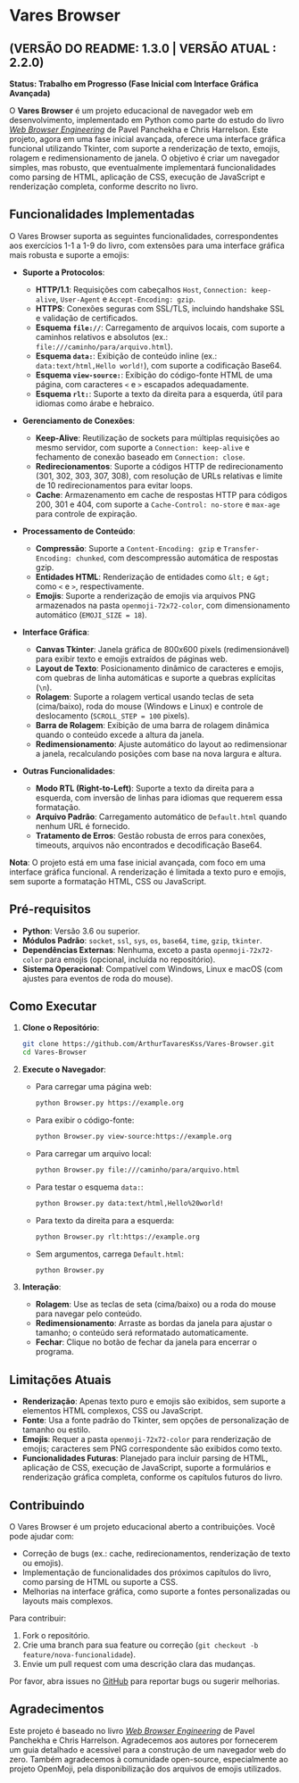 # Vares Browser
## (VERSÃO DO README: 1.3.0 | VERSÃO ATUAL : 2.2.0)

**Status: Trabalho em Progresso (Fase Inicial com Interface Gráfica Avançada)**

O **Vares Browser** é um projeto educacional de navegador web em desenvolvimento, implementado em Python como parte do estudo do livro [*Web Browser Engineering*](https://browser.engineering/index.html) de Pavel Panchekha e Chris Harrelson. Este projeto, agora em uma fase inicial avançada, oferece uma interface gráfica funcional utilizando Tkinter, com suporte a renderização de texto, emojis, rolagem e redimensionamento de janela. O objetivo é criar um navegador simples, mas robusto, que eventualmente implementará funcionalidades como parsing de HTML, aplicação de CSS, execução de JavaScript e renderização completa, conforme descrito no livro.

## Funcionalidades Implementadas

O Vares Browser suporta as seguintes funcionalidades, correspondentes aos exercícios 1-1 a 1-9 do livro, com extensões para uma interface gráfica mais robusta e suporte a emojis:

- **Suporte a Protocolos**:
  - **HTTP/1.1**: Requisições com cabeçalhos `Host`, `Connection: keep-alive`, `User-Agent` e `Accept-Encoding: gzip`.
  - **HTTPS**: Conexões seguras com SSL/TLS, incluindo handshake SSL e validação de certificados.
  - **Esquema `file://`**: Carregamento de arquivos locais, com suporte a caminhos relativos e absolutos (ex.: `file:///caminho/para/arquivo.html`).
  - **Esquema `data:`**: Exibição de conteúdo inline (ex.: `data:text/html,Hello world!`), com suporte a codificação Base64.
  - **Esquema `view-source:`**: Exibição do código-fonte HTML de uma página, com caracteres `<` e `>` escapados adequadamente.
  - **Esquema `rlt:`**: Suporte a texto da direita para a esquerda, útil para idiomas como árabe e hebraico.

- **Gerenciamento de Conexões**:
  - **Keep-Alive**: Reutilização de sockets para múltiplas requisições ao mesmo servidor, com suporte a `Connection: keep-alive` e fechamento de conexão baseado em `Connection: close`.
  - **Redirecionamentos**: Suporte a códigos HTTP de redirecionamento (301, 302, 303, 307, 308), com resolução de URLs relativas e limite de 10 redirecionamentos para evitar loops.
  - **Cache**: Armazenamento em cache de respostas HTTP para códigos 200, 301 e 404, com suporte a `Cache-Control: no-store` e `max-age` para controle de expiração.

- **Processamento de Conteúdo**:
  - **Compressão**: Suporte a `Content-Encoding: gzip` e `Transfer-Encoding: chunked`, com descompressão automática de respostas gzip.
  - **Entidades HTML**: Renderização de entidades como `&lt;` e `&gt;` como `<` e `>`, respectivamente.
  - **Emojis**: Suporte a renderização de emojis via arquivos PNG armazenados na pasta `openmoji-72x72-color`, com dimensionamento automático (`EMOJI_SIZE = 18`).

- **Interface Gráfica**:
  - **Canvas Tkinter**: Janela gráfica de 800x600 pixels (redimensionável) para exibir texto e emojis extraídos de páginas web.
  - **Layout de Texto**: Posicionamento dinâmico de caracteres e emojis, com quebras de linha automáticas e suporte a quebras explícitas (`\n`).
  - **Rolagem**: Suporte a rolagem vertical usando teclas de seta (cima/baixo), roda do mouse (Windows e Linux) e controle de deslocamento (`SCROLL_STEP = 100` pixels).
  - **Barra de Rolagem**: Exibição de uma barra de rolagem dinâmica quando o conteúdo excede a altura da janela.
  - **Redimensionamento**: Ajuste automático do layout ao redimensionar a janela, recalculando posições com base na nova largura e altura.

- **Outras Funcionalidades**:
  - **Modo RTL (Right-to-Left)**: Suporte a texto da direita para a esquerda, com inversão de linhas para idiomas que requerem essa formatação.
  - **Arquivo Padrão**: Carregamento automático de `Default.html` quando nenhum URL é fornecido.
  - **Tratamento de Erros**: Gestão robusta de erros para conexões, timeouts, arquivos não encontrados e decodificação Base64.

**Nota**: O projeto está em uma fase inicial avançada, com foco em uma interface gráfica funcional. A renderização é limitada a texto puro e emojis, sem suporte a formatação HTML, CSS ou JavaScript.

## Pré-requisitos

- **Python**: Versão 3.6 ou superior.
- **Módulos Padrão**: `socket`, `ssl`, `sys`, `os`, `base64`, `time`, `gzip`, `tkinter`.
- **Dependências Externas**: Nenhuma, exceto a pasta `openmoji-72x72-color` para emojis (opcional, incluída no repositório).
- **Sistema Operacional**: Compatível com Windows, Linux e macOS (com ajustes para eventos de roda do mouse).

## Como Executar

1. **Clone o Repositório**:
   ```bash
   git clone https://github.com/ArthurTavaresKss/Vares-Browser.git
   cd Vares-Browser
   ```

2. **Execute o Navegador**:
   - Para carregar uma página web:
     ```bash
     python Browser.py https://example.org
     ```
   - Para exibir o código-fonte:
     ```bash
     python Browser.py view-source:https://example.org
     ```
   - Para carregar um arquivo local:
     ```bash
     python Browser.py file:///caminho/para/arquivo.html
     ```
   - Para testar o esquema `data:`:
     ```bash
     python Browser.py data:text/html,Hello%20world!
     ```
   - Para texto da direita para a esquerda:
     ```bash
     python Browser.py rlt:https://example.org
     ```
   - Sem argumentos, carrega `Default.html`:
     ```bash
     python Browser.py
     ```

3. **Interação**:
   - **Rolagem**: Use as teclas de seta (cima/baixo) ou a roda do mouse para navegar pelo conteúdo.
   - **Redimensionamento**: Arraste as bordas da janela para ajustar o tamanho; o conteúdo será reformatado automaticamente.
   - **Fechar**: Clique no botão de fechar da janela para encerrar o programa.

## Limitações Atuais

- **Renderização**: Apenas texto puro e emojis são exibidos, sem suporte a elementos HTML complexos, CSS ou JavaScript.
- **Fonte**: Usa a fonte padrão do Tkinter, sem opções de personalização de tamanho ou estilo.
- **Emojis**: Requer a pasta `openmoji-72x72-color` para renderização de emojis; caracteres sem PNG correspondente são exibidos como texto.
- **Funcionalidades Futuras**: Planejado para incluir parsing de HTML, aplicação de CSS, execução de JavaScript, suporte a formulários e renderização gráfica completa, conforme os capítulos futuros do livro.

## Contribuindo

O Vares Browser é um projeto educacional aberto a contribuições. Você pode ajudar com:

- Correção de bugs (ex.: cache, redirecionamentos, renderização de texto ou emojis).
- Implementação de funcionalidades dos próximos capítulos do livro, como parsing de HTML ou suporte a CSS.
- Melhorias na interface gráfica, como suporte a fontes personalizadas ou layouts mais complexos.

Para contribuir:
1. Fork o repositório.
2. Crie uma branch para sua feature ou correção (`git checkout -b feature/nova-funcionalidade`).
3. Envie um pull request com uma descrição clara das mudanças.

Por favor, abra issues no [GitHub](https://github.com/ArthurTavaresKss/Vares-Browser) para reportar bugs ou sugerir melhorias.

## Agradecimentos

Este projeto é baseado no livro [*Web Browser Engineering*](https://browser.engineering/index.html) de Pavel Panchekha e Chris Harrelson. Agradecemos aos autores por fornecerem um guia detalhado e acessível para a construção de um navegador web do zero. Também agradecemos à comunidade open-source, especialmente ao projeto OpenMoji, pela disponibilização dos arquivos de emojis utilizados.